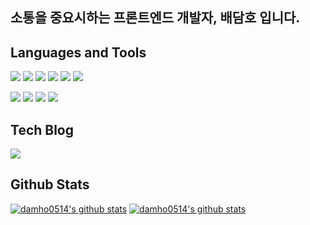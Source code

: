 ## 소통을 중요시하는 프론트엔드 개발자, 배담호 입니다.
## Languages and Tools
 <img src="https://img.shields.io/badge/HTML-E34F26?style=flat-square&logo=HTML5&logoColor=white"/></a>
 <img src="https://img.shields.io/badge/CSS-1572B6?style=flat-square&logo=CSS3&logoColor=white"/></a>
 <img src="https://img.shields.io/badge/Sass-CC6699?style=flat-square&logo=Sass&logoColor=white"/></a>
 <img src="https://img.shields.io/badge/StyledComponents-61DAFB?style=flat-square&logo=React&logoColor=white"/></a>
 <img src="https://img.shields.io/badge/Javascript-ffb13b?style=flat-square&logo=javascript&logoColor=white"/></a>
 <img src="https://img.shields.io/badge/React-61DAFB?style=flat-square&logo=React&logoColor=white"/></a>
  

[![](https://img.shields.io/badge/Git-F05032?logo=git&logoColor=white&logoWidth=20)]()
[![](https://img.shields.io/badge/GitHub-181717?logo=github&logoColor=white&logoWidth=20)]()
[![](https://img.shields.io/badge/Slack-4A154B?logo=slack&logoColor=white&logoWidth=20)]()
[![](https://img.shields.io/badge/Trello-0079BF?logo=trello&logoColor=white&logoWidth=20)]()


## Tech Blog
  <a href="https://velog.io/@damho0514
"><img src="https://img.shields.io/badge/%20blog-11B48A?style=flat-square&logo=Vimeo&logoColor=white&link=https://velog.io/@damho0514"/></a>   
  
## Github Stats

[![damho0514's github stats](https://github-readme-stats.vercel.app/api?username=damho0514)](https://github.com/damho0514/github-readme-stats)
  [![damho0514's github stats](https://github-readme-stats.vercel.app/api/top-langs/?username=damho0514&show_icons=true&hide_border=true&title_color=004386&icon_color=004386&layout=compact)](https://github.com/damho0514)
